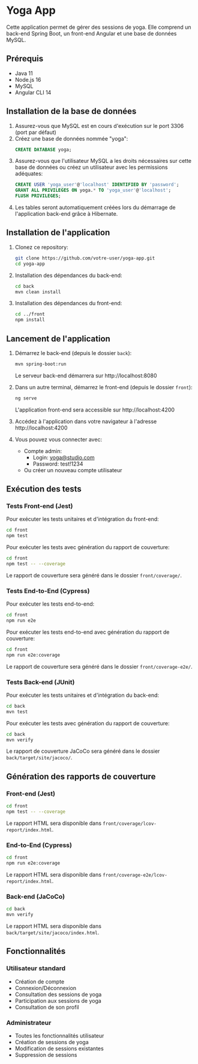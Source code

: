 # Yoga App

Cette application permet de gérer des sessions de yoga. Elle comprend un back-end Spring Boot, un front-end Angular et une base de données MySQL.

## Prérequis

- Java 11
- Node.js 16
- MySQL
- Angular CLI 14

## Installation de la base de données

1. Assurez-vous que MySQL est en cours d'exécution sur le port 3306 (port par défaut)
2. Créez une base de données nommée "yoga":
   ```sql
   CREATE DATABASE yoga;
   ```
3. Assurez-vous que l'utilisateur MySQL a les droits nécessaires sur cette base de données ou créez un utilisateur avec les permissions adéquates:
   ```sql
   CREATE USER 'yoga_user'@'localhost' IDENTIFIED BY 'password';
   GRANT ALL PRIVILEGES ON yoga.* TO 'yoga_user'@'localhost';
   FLUSH PRIVILEGES;
   ```
4. Les tables seront automatiquement créées lors du démarrage de l'application back-end grâce à Hibernate.

## Installation de l'application

1. Clonez ce repository:
   ```bash
   git clone https://github.com/votre-user/yoga-app.git
   cd yoga-app
   ```

2. Installation des dépendances du back-end:
   ```bash
   cd back
   mvn clean install
   ```

3. Installation des dépendances du front-end:
   ```bash
   cd ../front
   npm install
   ```

## Lancement de l'application

1. Démarrez le back-end (depuis le dossier `back`):
   ```bash
   mvn spring-boot:run
   ```
   Le serveur back-end démarrera sur http://localhost:8080

2. Dans un autre terminal, démarrez le front-end (depuis le dossier `front`):
   ```bash
   ng serve
   ```
   L'application front-end sera accessible sur http://localhost:4200

3. Accédez à l'application dans votre navigateur à l'adresse http://localhost:4200

4. Vous pouvez vous connecter avec:
   - Compte admin:
     - Login: yoga@studio.com
     - Password: test!1234
   - Ou créer un nouveau compte utilisateur

## Exécution des tests

### Tests Front-end (Jest)

Pour exécuter les tests unitaires et d'intégration du front-end:

```bash
cd front
npm test
```

Pour exécuter les tests avec génération du rapport de couverture:

```bash
cd front
npm test -- --coverage
```

Le rapport de couverture sera généré dans le dossier `front/coverage/`.

### Tests End-to-End (Cypress)

Pour exécuter les tests end-to-end:

```bash
cd front
npm run e2e
```

Pour exécuter les tests end-to-end avec génération du rapport de couverture:

```bash
cd front
npm run e2e:coverage
```

Le rapport de couverture sera généré dans le dossier `front/coverage-e2e/`.

### Tests Back-end (JUnit)

Pour exécuter les tests unitaires et d'intégration du back-end:

```bash
cd back
mvn test
```

Pour exécuter les tests avec génération du rapport de couverture:

```bash
cd back
mvn verify
```

Le rapport de couverture JaCoCo sera généré dans le dossier `back/target/site/jacoco/`.

## Génération des rapports de couverture

### Front-end (Jest)

```bash
cd front
npm test -- --coverage
```

Le rapport HTML sera disponible dans `front/coverage/lcov-report/index.html`.

### End-to-End (Cypress)

```bash
cd front
npm run e2e:coverage
```

Le rapport HTML sera disponible dans `front/coverage-e2e/lcov-report/index.html`.

### Back-end (JaCoCo)

```bash
cd back
mvn verify
```

Le rapport HTML sera disponible dans `back/target/site/jacoco/index.html`.

## Fonctionnalités

### Utilisateur standard
- Création de compte
- Connexion/Déconnexion
- Consultation des sessions de yoga
- Participation aux sessions de yoga
- Consultation de son profil

### Administrateur
- Toutes les fonctionnalités utilisateur
- Création de sessions de yoga
- Modification de sessions existantes
- Suppression de sessions